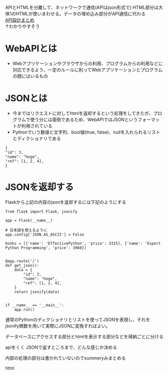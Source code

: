 APIとHTMLを分離して、ネットワークで通信(APIはjson形式で)
HTML部分は大体1のHTMLが使いまわせる。データの埋め込み部分がAPI通信に代わる  
[API設計まとめ](https://qiita.com/KNR109/items/d3b6aa8803c62238d990)  
↑わかりやすそう

# WebAPIとは  
- Webアプリケーションやブラウザからの利用、プログラムからの利用などに対応できるよう、一定のルールに則ってWebアプリケーションとプログラムの間にはいるもの

# JSONとは  
- 今まではリクエストに対してhtmlを返却するという処理をしてきたが、プログラムで使う分には面倒であるため、WebAPIではJSONというフォーマットが利用されている
- Pythonでいう数値と文字列、bool値(true, false)、nullを入れられるリストとディクショナリである

```
{
"id": 3,
"name": "hoge",
"ref": [1, 2, 4],
}
```

# JSONを返却する
Flaskから上記の内容のjsonを返却するには下記のようにする
```
from flask import Flask, jsonify

app = Flask(__name__)

# 日本語を使えるように
app.config['JSON_AS_ASCII'] = False

books = [{'name': 'EffectivePython', 'price': 3315}, {'name': 'Expert Python Programming', 'price': 3960}]


@app.route('/')
def get_json():
    data = {
        "id": 3,
        "name": "hoge",
        "ref": [1, 2, 4],
    }
    return jsonify(data)


if __name__ == '__main__':
    app.run()

```

通常のPythonのディクショナリとリストを使ってJSONを表現し、それをjsonify関数を用いて実際にJSONに変換すればよい。

データベースにアクセスする部分とhtmlを表示する部分などを帰納ごとに分ける

apiをくく
JSONで返すところまで、どんな感じか決める

内部の処理の部分は書かれていないのでsummeryみまとめる

html